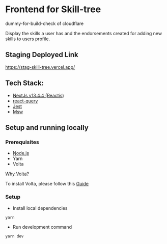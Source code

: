 # Frontend for Skill-tree 

dummy-for-build-check of cloudflare

Display the skills a user has and the endorsements created for adding new skills to users profile.

## Staging Deployed Link 
https://stag-skill-tree.vercel.app/

## Tech Stack:

- [NextJs v13.4.4 (Reactjs)](https://nextjs.org/)
- [react-query](https://tanstack.com/query/v3/)
- [Jest](https://jestjs.io/)
- [Msw](https://mswjs.io/)

## Setup and running locally

### Prerequisites
- [Node.js](https://nodejs.org/en/download)
- Yarn 
- Volta

[Why Volta?](https://docs.volta.sh/guide/#why-volta)

To install Volta, please follow this [Guide](https://docs.volta.sh/guide/getting-started)

### Setup
- Install local dependencies
```
yarn
```
- Run development command
```
yarn dev
```


